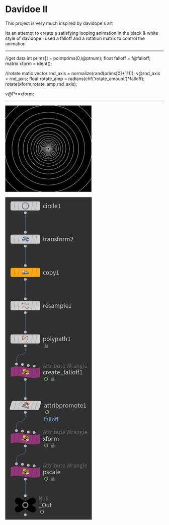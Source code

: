 #  Davidoe II
This project is very much inspired by davidope's art

Its an attempt to create a satisfying looping animation in the black & white style of davidope
I used a falloff and a rotation matrix to control the animation

---

//get data
int prims[] = pointprims(0,i@ptnum);
float falloff = f@falloff;
matrix xform = ident();

//rotate matix
vector rnd_axis = normalize(rand(prims[0]+111));
v@rnd_axis = rnd_axis;
float rotate_amp = radians(chf('rotate_amount')*falloff);
rotate(xform,rotate_amp,rnd_axis);

v@P*=xform;

---

<img alt = "gif" src="Images/2021_10_09_dvdp_II.gif"></code>

<img src="Images/Node Tree.png">
